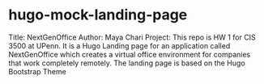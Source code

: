 # hugo-mock-landing-page

Title: NextGenOffice
Author: Maya Chari
Project: This repo is HW 1 for CIS 3500 at UPenn. It is a Hugo Landing page for an application called NextGenOffice which creates a virtual office environment for companies that work completely remotely. The landing page is based on the Hugo Bootstrap Theme